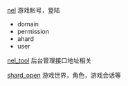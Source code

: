 [nel](nel.md) 游戏帐号，登陆
  - domain
  - permission
  - ahard
  - user

[nel_tool](nel_tool.md) 后台管理接口地址相关

[shard_open](shard_open.md) 游戏世界，角色，游戏会话等
